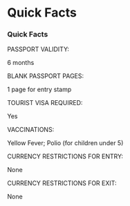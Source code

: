 # Quick Facts

### Quick Facts

PASSPORT VALIDITY:

6 months

BLANK PASSPORT PAGES:

1 page for entry stamp

TOURIST VISA REQUIRED:

Yes

VACCINATIONS:

Yellow Fever; Polio (for children under 5)

CURRENCY RESTRICTIONS FOR ENTRY:

None

CURRENCY RESTRICTIONS FOR EXIT:

None